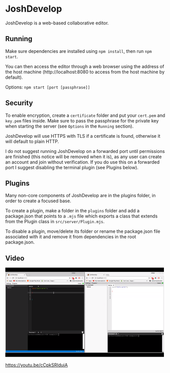 # JoshDevelop

JoshDevelop is a web-based collaborative editor.


## Running

Make sure dependencies are installed using `npm install`, then run `npm start`.

You can then access the editor through a web browser using the address of the host machine
(http://localhost:8080 to access from the host machine by default).

Options: `npm start [port [passphrase]]`


## Security

To enable encryption, create a `certificate` folder and put your `cert.pem` and `key.pem` files inside. Make sure to pass the passphrase for the private key when starting the server (see `Options` in the `Running` section).

JoshDevelop will use HTTPS with TLS if a certificate is found, otherwise it will default to plain HTTP.

I do not suggest running JoshDevelop on a forwarded port until permissions are finished (this notice will be removed when it is), as any user can create an account and join without verification. If you do use this on a forwarded port I suggest disabling the terminal plugin (see Plugins below).


## Plugins

Many non-core components of JoshDevelop are in the plugins folder, in order to create a focused base.

To create a plugin, make a folder in the `plugins` folder and add a package.json that points to a `.mjs` file which exports a class that extends from the Plugin class in `src/server/Plugin.mjs`.

To disable a plugin, move/delete its folder or rename the package.json file associated with it and remove it from dependencies in the root package.json.


## Video

[![](screenshots/VideoIcon.png)](https://youtu.be/cCpkSRIdujA "Click to watch")

https://youtu.be/cCpkSRIdujA